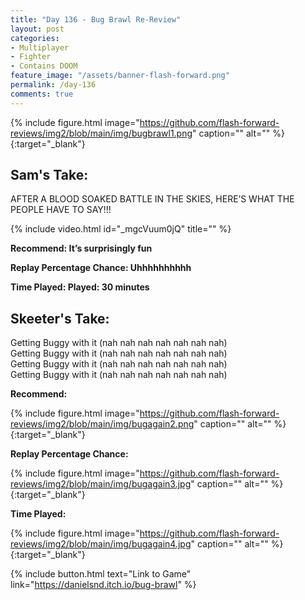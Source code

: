 ```yaml
---
title: "Day 136 - Bug Brawl Re-Review"
layout: post
categories:
- Multiplayer
- Fighter
- Contains DOOM
feature_image: "/assets/banner-flash-forward.png"
permalink: /day-136
comments: true
---
```


{% include figure.html image="https://github.com/flash-forward-reviews/img2/blob/main/img/bugbrawl1.png" caption="" alt="" %}{:target="_blank"}

## Sam's Take:

AFTER A BLOOD SOAKED BATTLE IN THE SKIES, HERE’S WHAT THE PEOPLE HAVE TO SAY!!!

{% include video.html id="_mgcVuum0jQ" title="" %}

**Recommend: It’s surprisingly fun**

**Replay Percentage Chance: Uhhhhhhhhhh**

**Time Played: Played: 30 minutes**

## Skeeter's Take:

Getting Buggy with it (nah nah nah nah nah nah nah)\
Getting Buggy with it (nah nah nah nah nah nah nah)\
Getting Buggy with it (nah nah nah nah nah nah nah)\
Getting Buggy with it (nah nah nah nah nah nah nah)

**Recommend:**

{% include figure.html image="https://github.com/flash-forward-reviews/img2/blob/main/img/bugagain2.png" caption="" alt="" %}{:target="_blank"}

**Replay Percentage Chance:**

{% include figure.html image="https://github.com/flash-forward-reviews/img2/blob/main/img/bugagain3.jpg" caption="" alt="" %}{:target="_blank"}

**Time Played:**

{% include figure.html image="https://github.com/flash-forward-reviews/img2/blob/main/img/bugagain4.jpg" caption="" alt="" %}{:target="_blank"}

{% include button.html text="Link to Game" link="https://danielsnd.itch.io/bug-brawl" %}